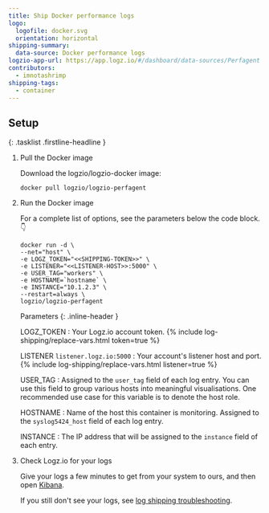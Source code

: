 ```yaml
---
title: Ship Docker performance logs
logo:
  logofile: docker.svg
  orientation: horizontal
shipping-summary:
  data-source: Docker performance logs
logzio-app-url: https://app.logz.io/#/dashboard/data-sources/Perfagent
contributors:
  - imnotashrimp
shipping-tags:
  - container
---
```


## Setup

{: .tasklist .firstline-headline }
1.  Pull the Docker image

    Download the logzio/logzio-docker image:

    ```shell
    docker pull logzio/logzio-perfagent
    ```

2.  Run the Docker image

    For a complete list of options, see the parameters below the code block.👇

    ```shell
    docker run -d \
    --net="host" \
    -e LOGZ_TOKEN="<<SHIPPING-TOKEN>>" \
    -e LISTENER="<<LISTENER-HOST>>:5000" \
    -e USER_TAG="workers" \
    -e HOSTNAME=`hostname` \
    -e INSTANCE="10.1.2.3" \
    --restart=always \
    logzio/logzio-perfagent
    ```

    Parameters
    {: .inline-header }

    LOGZ_TOKEN <span class="required-param"></span>
    : Your Logz.io account token.
      {% include log-shipping/replace-vars.html token=true %}
      <!-- logzio-inject:account-token -->

    LISTENER <span class="default-param">`listener.logz.io:5000`</span>
    : Your account's listener host and port.
      {% include log-shipping/replace-vars.html listener=true %}

    USER_TAG
    : Assigned to the `user_tag` field of each log entry.
      You can use this field to group various hosts into meaningful visualisations.
      One recommended use case for this variable is to denote the host role.

    HOSTNAME
    : Name of the host this container is monitoring.
      Assigned to the `syslog5424_host` field of each log entry.

    INSTANCE
    : The IP address that will be assigned to the `instance` field of each entry.

3.  Check Logz.io for your logs

    Give your logs a few minutes to get from your system to ours, and then open [Kibana](https://app.logz.io/#/dashboard/kibana).

    If you still don't see your logs, see [log shipping troubleshooting]({{site.baseurl}}/user-guide/log-shipping/log-shipping-troubleshooting.html).